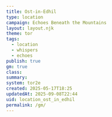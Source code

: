 ```yaml
---
title: Ost-in-Edhil
type: location
campaign: Echoes Beneath the Mountains
layout: layout.njk
theme: tor
tags:
  - location
  - whispers
  - echoes
publish: true
gm: true
class:
summary:
system: tor2e
created: 2025-05-17T18:25
updatedAt: 2025-09-08T22:44
uid: location_ost_in_edhil
permalink: /gm/
---
```

